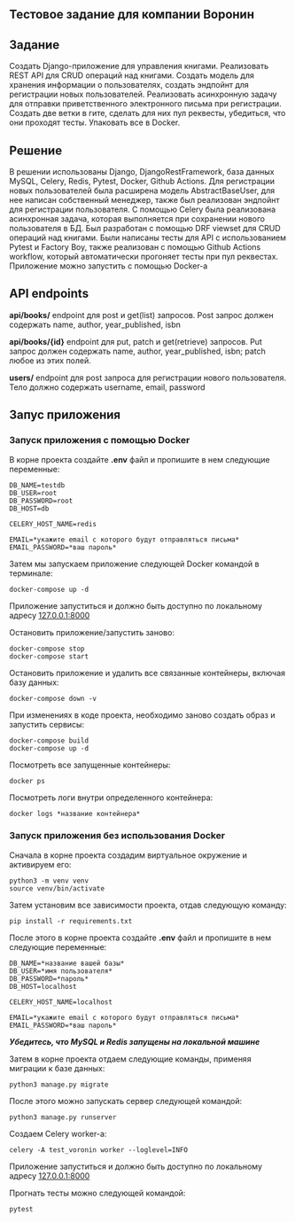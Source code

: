 ## Тестовое задание для компании Воронин

## Задание
Создать Django-приложение для управления книгами. Реализовать REST API для CRUD операций над книгами. Создать модель для хранения информации о пользователях, создать эндпойнт для регистрации новых пользователей. Реализовать асинхронную задачу для отправки приветственного электронного письма при регистрации. Создать две ветки в гите, сделать для них пул реквесты, убедиться, что они проходят тесты. Упаковать все в Docker.

## Решение
В решении использованы Django, DjangoRestFramework, база данных MySQL, Celery, Redis, Pytest, Docker, Github Actions. Для регистрации новых пользователей была расширена модель AbstractBaseUser, для нее написан собственный менеджер, также был реализован эндпойнт для регистрации пользователя. С помощью Celery была реализована асинхронная задача, которая выполняется при сохранении нового пользователя в БД. Был разработан с помощью DRF viewset для CRUD операций над книгами. Были написаны тесты для API с использованием Pytest и Factory Boy, также реализован с помощью Github Actions workflow, который автоматически прогоняет тесты при пул реквестах. Приложение можно запустить с помощью Docker-а

## API endpoints
**api/books/** endpoint для post и get(list) запросов. Post запрос должен содержать name, author, year_published, isbn

**api/books/{id}** endpoint для put, patch и get(retrieve) запросов. Put запрос должен содержать name, author, year_published, isbn; patch любое из этих полей.

**users/** endpoint для post запроса для регистрации нового пользователя. Тело должно содержать username, email, password


## Запус приложения

### Запуск приложения с помощью Docker
В корне проекта создайте **.env** файл и пропишите в нем следующие переменные:
```
DB_NAME=testdb
DB_USER=root
DB_PASSWORD=root
DB_HOST=db

CELERY_HOST_NAME=redis

EMAIL=*укажите email с которого будут отправляться письма*
EMAIL_PASSWORD=*ваш пароль*
```
Затем мы запускаем приложение следующей Docker командой в терминале:
```
docker-compose up -d
```
Приложение запуститься и должно быть доступно по локальному адресу [127.0.0.1:8000](http://127.0.0.1:8000)

Остановить приложение/запустить заново:
```
docker-compose stop
docker-compose start
```
Остановить приложение и удалить все связанные контейнеры, включая базу данных:
```
docker-compose down -v
```
При изменениях в коде проекта, необходимо заново создать образ и запустить сервисы:
```
docker-compose build
docker-compose up -d
```
Посмотреть все запущенные контейнеры:
```
docker ps
```
Посмотреть логи внутри определенного контейнера:
```
docker logs *название контейнера*
```
### Запуск приложения без использования Docker
Сначала в корне проекта создадим виртуальное окружение и активируем его:
```
python3 -m venv venv
source venv/bin/activate
```
Затем установим все зависимости проекта, отдав следующую команду:
```
pip install -r requirements.txt
```
После этого в корне проекта создайте **.env** файл и пропишите в нем следующие переменные:
```
DB_NAME=*название вашей базы*
DB_USER=*имя пользователя*
DB_PASSWORD=*пароль*
DB_HOST=localhost

CELERY_HOST_NAME=localhost

EMAIL=*укажите email с которого будут отправляться письма*
EMAIL_PASSWORD=*ваш пароль*
```
***Убедитесь, что MySQL и Redis запущены на локальной машине***

Затем в корне проекта отдаем следующие команды, применяя миграции к базе данных:
```
python3 manage.py migrate
```
После этого можно запускать сервер следующей командой:
```
python3 manage.py runserver
```
Создаем Celery worker-а:
```
celery -A test_voronin worker --loglevel=INFO
```
Приложение запуститься и должно быть доступно по локальному адресу [127.0.0.1:8000](http://127.0.0.1:8000)

Прогнать тесты можно следующей командой:
```
pytest
```